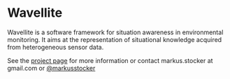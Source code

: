Wavellite
=========

Wavellite is a software framework for situation awareness in environmental monitoring. It aims at the representation of situational knowledge acquired from heterogeneous sensor data.

See the [project page](http://www.uef.fi/en/envi/projects/wavellite) for more information or contact markus.stocker at gmail.com or [@markusstocker](http://twitter.com/markusstocker) 
